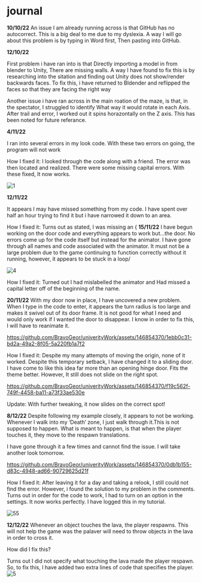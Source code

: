 # journal


 
 **10/10/22**
 An issue I am already running across is that GitHub has no autocorrect. This is a big deal to me due to my dyslexia. A way I will go about this problem is by typing in Word first, Then pasting into GitHub. 

 
 **12/10/22** 

 First problem i have ran into is that Directly importing a model in from blender to Unity, There are missing walls. A way I have found to fix this is by researching into the sitation and finding out Unity does not show/render backwards faces. To fix this, i have returned to Bldender and reflipped the faces so that they are facing the right way


Another issue i have ran across in the main roation of the maze, is that, in the spectator, I struggled to identify What way it would rotate in each Axis. After trail and error, I worked out it spins horazontally on the Z axis. This has been noted for future referance. 


**4/11/22**

I ran into several errors in my look code. With these two errors on going, the program will not work 

How I fixed it:
I looked through the code along with a friend. The error was then located and realized. There were some missing capital errors. With these fixed, It now works. 


![1](https://github.com/BravoGeor/univerityWork/assets/146854370/6e16302f-1ca8-4e10-a3b3-7f6d42fa45a9)

**12/11/22**

 It appears I may have missed something from my code. I have spent over half an hour trying to find it but i have narrowed it down to an area.

How I fixed it: 
Turns out as stated, I was missing an {
**15/11/22**
I have begun working on the door code and everything appears to work but…the door. No errors come up for the code itself but instead for the animator. I have gone through all names and code associated with the animator. It must not be a large problem due to the game continuing to function correctly without it running, however, it appears to be stuck in a loop/ 

![4](https://github.com/BravoGeor/univerityWork/assets/146854370/0e1243e8-537d-4c1f-9565-b7ba0b63cd6d)

How I fixed it:
Turned out I had mislabelled the animator and Had missed a capital letter off of the beginning of the name. 

**20/11/22**
With my door now in place, I have uncovered a new problem. When I type in the code to enter, it appears the turn radius is too large and makes it swivel out of its door frame. It is not good for what I need and would only work if I wanted the door to disappear. I know in order to fix this, I will have to reanimate it. 


https://github.com/BravoGeor/univerityWork/assets/146854370/1ebb0c31-bd2a-49a2-8f05-5a220fb1a7f2


How I fixed it:
Despite my many attempts of moving the origin, none of it worked. Despite this temporary setback, I have changed it to a sliding door. I have come to like this idea far more than an opening hinge door. Fits the theme better. However, It still does not slide on the right spot. 



https://github.com/BravoGeor/univerityWork/assets/146854370/f19c562f-749f-4458-ba11-a73f33ae530e


Update:
With further tweaking, it now slides on the correct spot!



**8/12/22**
Despite following my example closely, it appears to not be working. Whenever I walk into my ‘Death’ zone, I just walk through it.This is not supposed to happen. What is meant to happen, is that when the player touches it, they move to the respawn translations. 

 I have gone through it a few times and cannot find the issue. I will take another look tomorrow. 


https://github.com/BravoGeor/univerityWork/assets/146854370/0db1b155-d83c-4948-ad66-90729625d21f


How I fixed it: 
After leaving it for a day and taking a relook, I still could not find the error. However, i found the solution to my problem in the comments. Turns out in order for the code to work, I had to turn on an option in the settings. It now works perfectly. I have logged this in my tutorial. 


![55](https://github.com/BravoGeor/univerityWork/assets/146854370/9ba48f2b-28df-476f-a0f2-d08cd9c35cf4)




**12/12/22**
Whenever an object touches the lava, the player respawns. This will not help the game was the palaver will need to throw objects in the lava in order to cross it.

How did I fix this?

Turns out I did not specify what touching the lava made the player respawn. So, to fix this, I have added two extra lines of code that specifies the player. 
![5](https://github.com/BravoGeor/univerityWork/assets/146854370/307e1b6e-a5a2-4b66-a842-213235bdf0f5)



